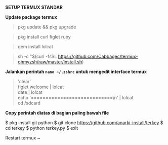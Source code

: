 **SETUP TERMUX STANDAR**

**Update package termux**

> pkg update && pkg upgrade       

> pkg install curl figlet ruby                     

> gem install lolcat                              

> sh -c "$(curl -fsSL https://github.com/Cabbagec/termux-ohmyzsh/raw/master/install.sh)   


**Jalankan perintah `nano ~/.zshrc` untuk mengedit interface termux**

> 'clear'                                           
> figlet welcome | lolcat                               
> date | lolcat                                 
> echo '============================\n' | lolcat            
> cd /sdcard                        

**Copy perintah diatas di bagian paling bawah file**

$ pkg install git python
$ git clone https://github.com/anarki-install/terkey
$ cd terkey
$ python terkey.py
$ exit

Restart termux ~
